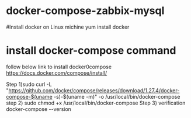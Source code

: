 # docker-compose-zabbix-mysql
#Install docker on Linux michine
yum install docker
# install docker-compose  command
follow below link to install docker0compose
https://docs.docker.com/compose/install/

Step 1)sudo curl -L "https://github.com/docker/compose/releases/download/1.27.4/docker-compose-$(uname -s)-$(uname -m)" -o /usr/local/bin/docker-compose
step 2) sudo chmod +x /usr/local/bin/docker-compose
Step 3) verification
docker-compose --version


